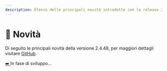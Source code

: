 ```yaml
---
description: Elenco delle principali novità introdotte con la release 2.4.48.
---
```


# 📣 Novità

Di seguito le principali novità della versione 2.4.48, per maggiori dettagli visitare [GitHub](https://github.com/devcode-it/openstamanager).

[➡️ ](https://openstamanager.com/blog/tavoletta-grafica/)In fase di sviluppo...
